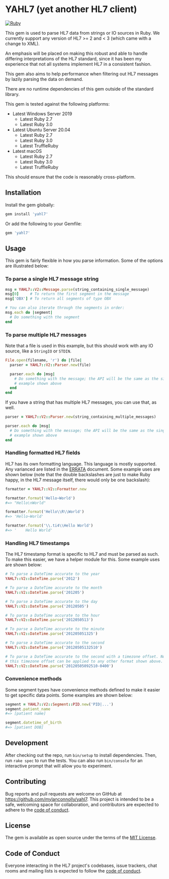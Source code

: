 # YAHL7 (yet another HL7 client)

[![Ruby](https://github.com/mylanconnolly/yahl7/actions/workflows/main.yml/badge.svg?branch=main)](https://github.com/mylanconnolly/yahl7/actions/workflows/main.yml)

This gem is used to parse HL7 data from strings or IO sources in Ruby. We
currently support any version of HL7 >= 2 and < 3 (which came with a change to
XML).

An emphasis will be placed on making this robust and able to handle differing
interpretations of the HL7 standard, since it has been my experience that not
all systems implement HL7 in a consistent fashion.

This gem also aims to help performance when filtering out HL7 messages by lazily
parsing the data on demand.

There are no runtime dependencies of this gem outside of the standard library.

This gem is tested against the following platforms:

- Latest Windows Server 2019
  - Latest Ruby 2.7
  - Latest Ruby 3.0
- Latest Ubuntu Server 20.04
  - Latest Ruby 2.7
  - Latest Ruby 3.0
  - Latest TruffleRuby
- Latest macOS
  - Latest Ruby 2.7
  - Latest Ruby 3.0
  - Latest TruffleRuby

This should ensure that the code is reasonably cross-platform.

## Installation

Install the gem globally:

```bash
gem install 'yahl7'
```

Or add the following to your Gemfile:

```ruby
gem 'yahl7'
```

## Usage

This gem is fairly flexible in how you parse information. Some of the options
are illustrated below:

### To parse a single HL7 message string

```ruby
msg = YAHL7::V2::Message.parse(string_containing_single_message)
msg[0]     # To return the first segment in the message
msg['OBX'] # To return all segments of type OBX

# You can also iterate through the segments in order:
msg.each do |segment|
  # Do something with the segment
end
```

### To parse multiple HL7 messages

Note that a file is used in this example, but this should work with any IO
source, like a `StringIO` or `STDIN`.

```ruby
File.open(filename, 'r') do |file|
  parser = YAHL7::V2::Parser.new(file)

  parser.each do |msg|
    # Do something with the message; the API will be the same as the single HL7
    # example shown above
  end
end
```

If you have a string that has multiple HL7 messages, you can use that, as well.

```ruby
parser = YAHL7::V2::Parser.new(string_containing_multiple_messages)

parser.each do |msg|
  # Do something with the message; the API will be the same as the single HL7
  # example shown above
end
```

### Handling formatted HL7 fields

HL7 has its own formatting language. This language is mostly supported. Any
varianced are listed in the [ERRATA](ERRATA.md) document. Some example uses are
shown below (note that the double backslashes are just to make Ruby happy, in
the HL7 message itself, there would only be one backslash):

```ruby
formatter = YAHL7::V2::Formatter.new

formatter.format('Hello~World')
#=> "Hello\nWorld"

formatter.format('Hello\\R\\World')
#=> 'Hello~World'

formatter.format('\\.ti4\\Hello World')
#=> '    Hello World'
```

### Handling HL7 timestamps

The HL7 timestamp format is specific to HL7 and must be parsed as such. To make
this easier, we have a helper module for this. Some example uses are shown
below:

```ruby
# To parse a DateTime accurate to the year
YAHL7::V2::DateTime.parse('2012')

# To parse a DateTime accurate to the month
YAHL7::V2::DateTime.parse('201205')

# To parse a DateTime accurate to the day
YAHL7::V2::DateTime.parse('20120505')

# To parse a DateTime accurate to the hour
YAHL7::V2::DateTime.parse('2012050513')

# To parse a DateTime accurate to the minute
YAHL7::V2::DateTime.parse('201205051325')

# To parse a DateTime accurate to the second
YAHL7::V2::DateTime.parse('20120505132510')

# To parse a DateTime accurate to the second with a timezone offset. Note that
# this timezone offset can be applied to any other format shown above.
YAHL7::V2::DateTime.parse('20120505092510-0400')
```

### Convenience methods

Some segment types have convenience methods defined to make it easier to get
specific data points. Some examples are shown below:

```ruby
segment = YAHL7::V2::Segment::PID.new('PID|...')
segment.patient_name
#=> [patient name]

segment.datetime_of_birth
#=> [patient DOB]
```

## Development

After checking out the repo, run `bin/setup` to install dependencies. Then, run
`rake spec` to run the tests. You can also run `bin/console` for an interactive
prompt that will allow you to experiment.

## Contributing

Bug reports and pull requests are welcome on GitHub at
https://github.com/mylanconnolly/yahl7. This project is intended to be a
safe, welcoming space for collaboration, and contributors are expected to adhere
to the
[code of conduct](https://github.com/mylanconnolly/yahl7/blob/master/CODE_OF_CONDUCT.md).

## License

The gem is available as open source under the terms of the
[MIT License](https://opensource.org/licenses/MIT).

## Code of Conduct

Everyone interacting in the HL7 project's codebases, issue trackers, chat rooms
and mailing lists is expected to follow the
[code of conduct](https://github.com/mylanconnolly/yahl7/blob/master/CODE_OF_CONDUCT.md).

